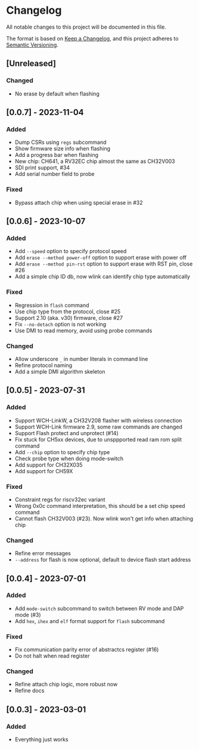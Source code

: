 # Changelog

All notable changes to this project will be documented in this file.

The format is based on [Keep a Changelog](https://keepachangelog.com/en/1.0.0/),
and this project adheres to [Semantic Versioning](https://semver.org/spec/v2.0.0.html).

## [Unreleased]

### Changed

- No erase by default when flashing

## [0.0.7] - 2023-11-04

### Added

- Dump CSRs using `regs` subcommand
- Show firmware size info when flashing
- Add a progress bar when flashing
- New chip: CH641, a RV32EC chip almost the same as CH32V003
- SDI print support, #34
- Add serial number field to probe

### Fixed

- Bypass attach chip when using special erase in #32

## [0.0.6] - 2023-10-07

### Added

- Add `--speed` option to specify protocol speed
- Add `erase --method power-off` option to support erase with power off
- Add `erase --method pin-rst` option to support erase with RST pin, close #26
- Add a simple chip ID db, now wlink can identify chip type automatically

### Fixed

- Regression in `flash` command
- Use chip type from the protocol, close #25
- Support 2.10 (aka. v30) firmware, close #27
- Fix `--no-detach` option is not working
- Use DMI to read memory, avoid using probe commands

### Changed

- Allow underscore `_` in number literals in command line
- Refine protocol naming
- Add a simple DMI algorithm skeleton

## [0.0.5] - 2023-07-31

### Added

- Support WCH-LinkW, a CH32V208 flasher with wireless connection
- Support WCH-Link firmware 2.9, some raw commands are changed
- Support Flash protect and unprotect (#14)
- Fix stuck for CH5xx devices, due to unsppported read ram rom split command
- Add `--chip` option to specify chip type
- Check probe type when doing mode-switch
- Add support for CH32X035
- Add support for CH59X

### Fixed

- Constraint regs for riscv32ec variant
- Wrong 0x0c command interpretation, this should be a set chip speed command
- Cannot flash CH32V003 (#23). Now wlink won't get info when attaching chip

### Changed

- Refine error messages
- `--address` for flash is now optional, default to device flash start address

## [0.0.4] - 2023-07-01

### Added

- Add `mode-switch` subcommand to switch between RV mode and DAP mode (#3)
- Add `hex`, `ihex` and `elf` format support for `flash` subcommand

### Fixed

- Fix communication parity error of abstractcs register (#16)
- Do not halt when read register

### Changed

- Refine attach chip logic, more robust now
- Refine docs

## [0.0.3] - 2023-03-01

### Added

- Everything just works
